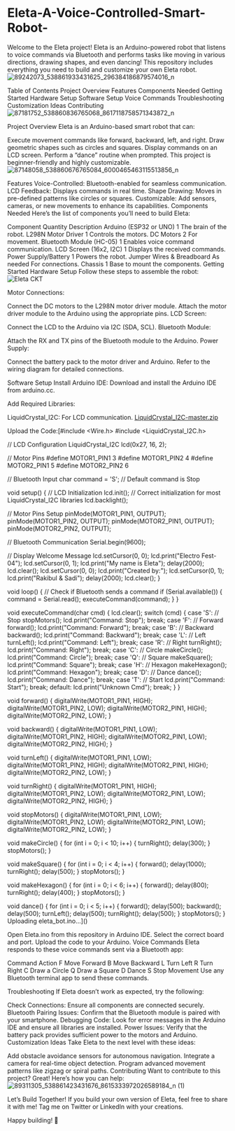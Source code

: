 # Eleta-A-Voice-Controlled-Smart-Robot-
Welcome to the Eleta project! Eleta is an Arduino-powered robot that listens to voice commands via Bluetooth and performs tasks like moving in various directions, drawing shapes, and even dancing! This repository includes everything you need to build and customize your own Eleta robot.
![89242073_538861933431625_296384186879574016_n](https://github.com/user-attachments/assets/6a2ae08b-d48c-466f-a2dd-8dddade410cd)

Table of Contents
Project Overview
Features
Components Needed
Getting Started
Hardware Setup
Software Setup
Voice Commands
Troubleshooting
Customization Ideas
Contributing
![87181752_538860836765068_8617118758571343872_n](https://github.com/user-attachments/assets/9f1d9d7e-f044-4ab1-843c-b76e81dee3f2)

Project Overview
Eleta is an Arduino-based smart robot that can:

Execute movement commands like forward, backward, left, and right.
Draw geometric shapes such as circles and squares.
Display commands on an LCD screen.
Perform a “dance” routine when prompted.
This project is beginner-friendly and highly customizable.
![87148058_538860676765084_6000465463115513856_n](https://github.com/user-attachments/assets/c9afff4c-7ec0-4a30-868d-14129651d7f0)

Features
Voice-Controlled: Bluetooth-enabled for seamless communication.
LCD Feedback: Displays commands in real time.
Shape Drawing: Moves in pre-defined patterns like circles or squares.
Customizable: Add sensors, cameras, or new movements to enhance its capabilities.
Components Needed
Here’s the list of components you’ll need to build Eleta:

Component	Quantity	Description
Arduino (ESP32 or UNO)	1	The brain of the robot.
L298N Motor Driver	1	Controls the motors.
DC Motors	2	For movement.
Bluetooth Module (HC-05)	1	Enables voice command communication.
LCD Screen (16x2, I2C)	1	Displays the received commands.
Power Supply/Battery	1	Powers the robot.
Jumper Wires & Breadboard	As needed	For connections.
Chassis	1	Base to mount the components.
Getting Started
Hardware Setup
Follow these steps to assemble the robot:
![Eleta CKT](https://github.com/user-attachments/assets/e9c7b913-413e-412f-9209-123ab6253bf0)

Motor Connections:

Connect the DC motors to the L298N motor driver module.
Attach the motor driver module to the Arduino using the appropriate pins.
LCD Screen:

Connect the LCD to the Arduino via I2C (SDA, SCL).
Bluetooth Module:

Attach the RX and TX pins of the Bluetooth module to the Arduino.
Power Supply:

Connect the battery pack to the motor driver and Arduino.
Refer to the wiring diagram for detailed connections.

Software Setup
Install Arduino IDE:
Download and install the Arduino IDE from arduino.cc.

Add Required Libraries:

LiquidCrystal_I2C: For LCD communication. [LiquidCrystal_I2C-master.zip](https://github.com/user-attachments/files/18938173/LiquidCrystal_I2C-master.zip)

Upload the Code:[#include <Wire.h>
#include <LiquidCrystal_I2C.h>

// LCD Configuration
LiquidCrystal_I2C lcd(0x27, 16, 2);

// Motor Pins
#define MOTOR1_PIN1 3
#define MOTOR1_PIN2 4
#define MOTOR2_PIN1 5
#define MOTOR2_PIN2 6

// Bluetooth Input
char command = 'S'; // Default command is Stop

void setup() {
  // LCD Initialization
  lcd.init(); // Correct initialization for most LiquidCrystal_I2C libraries
  lcd.backlight();

  // Motor Pins Setup
  pinMode(MOTOR1_PIN1, OUTPUT);
  pinMode(MOTOR1_PIN2, OUTPUT);
  pinMode(MOTOR2_PIN1, OUTPUT);
  pinMode(MOTOR2_PIN2, OUTPUT);

  // Bluetooth Communication
  Serial.begin(9600);

  // Display Welcome Message
  lcd.setCursor(0, 0);
  lcd.print("Electro Fest-04");
  lcd.setCursor(0, 1);
  lcd.print("My name is Eleta");
  delay(2000);
  lcd.clear();
  lcd.setCursor(0, 0);
  lcd.print("Created by:");
  lcd.setCursor(0, 1);
  lcd.print("Rakibul & Sadi");
  delay(2000);
  lcd.clear();
}

void loop() {
  // Check if Bluetooth sends a command
  if (Serial.available()) {
    command = Serial.read();
    executeCommand(command);
  }
}

void executeCommand(char cmd) {
  lcd.clear();
  switch (cmd) {
    case 'S': // Stop
      stopMotors();
      lcd.print("Command: Stop");
      break;
    case 'F': // Forward
      forward();
      lcd.print("Command: Forward");
      break;
    case 'B': // Backward
      backward();
      lcd.print("Command: Backward");
      break;
    case 'L': // Left
      turnLeft();
      lcd.print("Command: Left");
      break;
    case 'R': // Right
      turnRight();
      lcd.print("Command: Right");
      break;
    case 'C': // Circle
      makeCircle();
      lcd.print("Command: Circle");
      break;
    case 'Q': // Square
      makeSquare();
      lcd.print("Command: Square");
      break;
    case 'H': // Hexagon
      makeHexagon();
      lcd.print("Command: Hexagon");
      break;
    case 'D': // Dance
      dance();
      lcd.print("Command: Dance");
      break;
    case 'T': // Start
      lcd.print("Command: Start");
      break;
    default:
      lcd.print("Unknown Cmd");
      break;
  }
}

void forward() {
  digitalWrite(MOTOR1_PIN1, HIGH);
  digitalWrite(MOTOR1_PIN2, LOW);
  digitalWrite(MOTOR2_PIN1, HIGH);
  digitalWrite(MOTOR2_PIN2, LOW);
}

void backward() {
  digitalWrite(MOTOR1_PIN1, LOW);
  digitalWrite(MOTOR1_PIN2, HIGH);
  digitalWrite(MOTOR2_PIN1, LOW);
  digitalWrite(MOTOR2_PIN2, HIGH);
}

void turnLeft() {
  digitalWrite(MOTOR1_PIN1, LOW);
  digitalWrite(MOTOR1_PIN2, HIGH);
  digitalWrite(MOTOR2_PIN1, HIGH);
  digitalWrite(MOTOR2_PIN2, LOW);
}

void turnRight() {
  digitalWrite(MOTOR1_PIN1, HIGH);
  digitalWrite(MOTOR1_PIN2, LOW);
  digitalWrite(MOTOR2_PIN1, LOW);
  digitalWrite(MOTOR2_PIN2, HIGH);
}

void stopMotors() {
  digitalWrite(MOTOR1_PIN1, LOW);
  digitalWrite(MOTOR1_PIN2, LOW);
  digitalWrite(MOTOR2_PIN1, LOW);
  digitalWrite(MOTOR2_PIN2, LOW);
}

void makeCircle() {
  for (int i = 0; i < 10; i++) {
    turnRight();
    delay(300);
  }
  stopMotors();
}

void makeSquare() {
  for (int i = 0; i < 4; i++) {
    forward();
    delay(1000);
    turnRight();
    delay(500);
  }
  stopMotors();
}

void makeHexagon() {
  for (int i = 0; i < 6; i++) {
    forward();
    delay(800);
    turnRight();
    delay(400);
  }
  stopMotors();
}

void dance() {
  for (int i = 0; i < 5; i++) {
    forward();
    delay(500);
    backward();
    delay(500);
    turnLeft();
    delay(500);
    turnRight();
    delay(500);
  }
  stopMotors();
}
Uploading eleta_bot.ino…]()


Open Eleta.ino from this repository in Arduino IDE.
Select the correct board and port.
Upload the code to your Arduino.
Voice Commands
Eleta responds to these voice commands sent via a Bluetooth app:

Command	Action
F	Move Forward
B	Move Backward
L	Turn Left
R	Turn Right
C	Draw a Circle
Q	Draw a Square
D	Dance
S	Stop Movement
Use any Bluetooth terminal app to send these commands.

Troubleshooting
If Eleta doesn’t work as expected, try the following:

Check Connections: Ensure all components are connected securely.
Bluetooth Pairing Issues: Confirm that the Bluetooth module is paired with your smartphone.
Debugging Code: Look for error messages in the Arduino IDE and ensure all libraries are installed.
Power Issues: Verify that the battery pack provides sufficient power to the motors and Arduino.
Customization Ideas
Take Eleta to the next level with these ideas:

Add obstacle avoidance sensors for autonomous navigation.
Integrate a camera for real-time object detection.
Program advanced movement patterns like zigzag or spiral paths.
Contributing
Want to contribute to this project? 
Great! Here’s how you can help:
![89311305_538861423431676_8615333972026589184_n (1)](https://github.com/user-attachments/assets/b7b201df-3f94-41d6-a95c-de5c26b595a5)

Let’s Build Together!
If you build your own version of Eleta, feel free to share it with me! Tag me on Twitter or LinkedIn with your creations.

Happy building! 🚀
